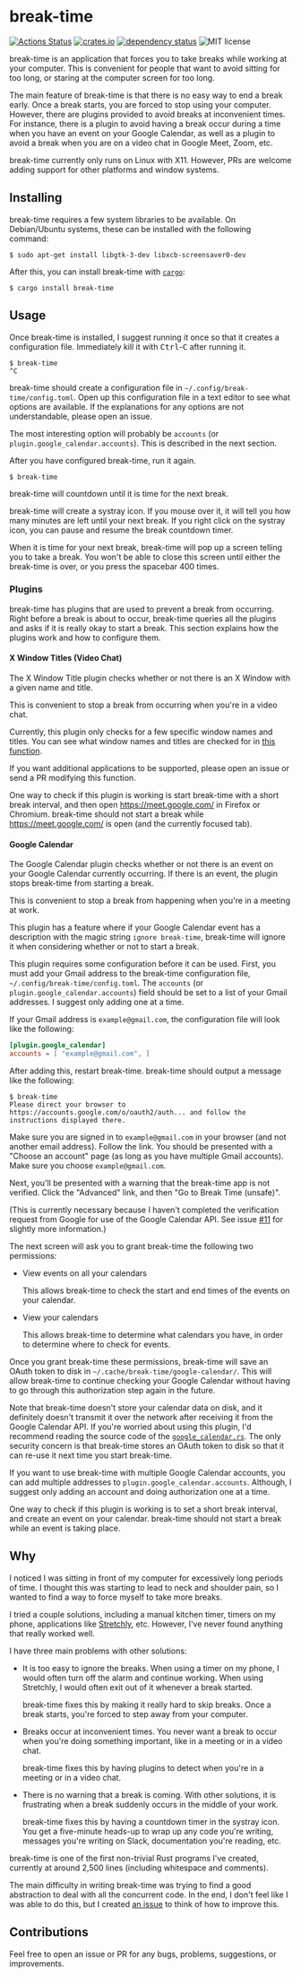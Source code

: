 # break-time

[![Actions Status](https://github.com/cdepillabout/break-time/workflows/CI/badge.svg)](https://github.com/cdepillabout/break-time/actions)
[![crates.io](https://img.shields.io/crates/v/break-time.svg)](https://crates.io/crates/break-time)
[![dependency status](https://deps.rs/repo/github/cdepillabout/break-time/status.svg)](https://deps.rs/repo/github/cdepillabout/break-time)
![MIT license](https://img.shields.io/badge/license-MIT-blue.svg)

break-time is an application that forces you to take breaks while working at
your computer.  This is convenient for people that want to avoid sitting for
too long, or staring at the computer screen for too long.

The main feature of break-time is that there is no easy way to end a break
early.  Once a break starts, you are forced to stop using your computer.
However, there are plugins provided to avoid breaks at inconvenient times.  For
instance, there is a plugin to avoid having a break occur during a time when
you have an event on your Google Calendar, as well as a plugin to avoid a break
when you are on a video chat in Google Meet, Zoom, etc.

break-time currently only runs on Linux with X11.  However, PRs are welcome
adding support for other platforms and window systems.

## Installing

break-time requires a few system libraries to be available.  On Debian/Ubuntu systems, these can be installed with the following command:

```console
$ sudo apt-get install libgtk-3-dev libxcb-screensaver0-dev
```

After this, you can install break-time with
[`cargo`](https://doc.rust-lang.org/cargo/):

```console
$ cargo install break-time
```

## Usage

Once break-time is installed, I suggest running it once so that it creates a
configuration file.  Immediately kill it with <kbd>Ctrl</kbd>-<kbd>C</kbd> after
running it.

```console
$ break-time
^C
```

break-time should create a configuration file in
`~/.config/break-time/config.toml`.  Open up this configuration file in a text
editor to see what options are available.  If the explanations for any options
are not understandable, please open an issue.

The most interesting option will probably be `accounts` (or
`plugin.google_calendar.accounts`).  This is described in the next section.

After you have configured break-time, run it again.

```console
$ break-time
```

break-time will countdown until it is time for the next break.

break-time will create a systray icon.  If you mouse over it, it will tell you
how many minutes are left until your next break.  If you right click on the
systray icon, you can pause and resume the break countdown timer.

When it is time for your next break, break-time will pop up a screen telling
you to take a break.  You won't be able to close this screen until either the
break-time is over, or you press the spacebar 400 times.

### Plugins

break-time has plugins that are used to prevent a break from occurring.  Right
before a break is about to occur, break-time queries all the plugins and asks
if it is really okay to start a break.  This section explains how the plugins
work and how to configure them.

#### X Window Titles (Video Chat)

The X Window Title plugin checks whether or not there is an X Window with a
given name and title.

This is convenient to stop a break from occurring when you're in a video chat.

Currently, this plugin only checks for a few specific window names and titles.
You can see what window names and titles are checked for in
[this function](https://github.com/cdepillabout/break-time/blob/master/src/scheduler/plugins/window_titles.rs#L159-L193).

If you want additional applications to be supported, please open an
issue or send a PR modifying this function.

One way to check if this plugin is working is start break-time with a short
break interval, and then open https://meet.google.com/ in Firefox or Chromium.
break-time should not start a break while https://meet.google.com/ is open (and
the currently focused tab).

#### Google Calendar

The Google Calendar plugin checks whether or not there is an event on your
Google Calendar currently occurring.  If there is an event, the plugin stops
break-time from starting a break.

This is convenient to stop a break from happening when you're in a meeting at
work.

This plugin has a feature where if your Google Calendar event has a description
with the magic string `ignore break-time`, break-time will ignore it when
considering whether or not to start a break.

This plugin requires some configuration before it can be used.  First, you must
add your Gmail address to the break-time configuration file,
`~/.config/break-time/config.toml`.  The `accounts` (or
`plugin.google_calendar.accounts`) field should be set to a list of your Gmail
addresses.  I suggest only adding one at a time.

If your Gmail address is `example@gmail.com`, the configuration file will look
like the following:

```toml
[plugin.google_calendar]
accounts = [ "example@gmail.com", ]
```

After adding this, restart break-time.  break-time should output a message like
the following:

```console
$ break-time
Please direct your browser to https://accounts.google.com/o/oauth2/auth... and follow the instructions displayed there.
```

Make sure you are signed in to `example@gmail.com` in your browser (and not
another email address). Follow the link.  You should be presented with a
"Choose an account" page (as long as you have multiple Gmail accounts).  Make
sure you choose `example@gmail.com`.

Next, you'll be presented with a warning that the break-time app is not
verified.  Click the "Advanced" link, and then "Go to Break Time (unsafe)".

(This is currently necessary because I haven't completed the verification
request from Google for use of the Google Calendar API.  See issue
[#11](https://github.com/cdepillabout/break-time/issues/11) for slightly more
information.)

The next screen will ask you to grant break-time the following two permissions:

-   View events on all your calendars

    This allows break-time to check the start and end times of the events on
    your calendar.

-   View your calendars

    This allows break-time to determine what calendars you have, in order to
    determine where to check for events.

Once you grant break-time these permissions, break-time will save an OAuth
token to disk in `~/.cache/break-time/google-calendar/`.  This will allow
break-time to continue checking your Google Calendar without having to go
through this authorization step again in the future.

Note that break-time doesn't store your calendar data on disk, and it
definitely doesn't transmit it over the network after receiving it from the
Google Calendar API.  If you're worried about using this plugin, I'd recommend
reading the source code of the
[`google_calendar.rs`](https://github.com/cdepillabout/break-time/blob/master/src/scheduler/plugins/google_calendar.rs).
The only security concern is that break-time stores an OAuth token to disk so
that it can re-use it next time you start break-time.

If you want to use break-time with multiple Google Calendar accounts, you can
add multiple addresses to `plugin.google_calendar.accounts`.  Although, I suggest
only adding an account and doing authorization one at a time.

One way to check if this plugin is working is to set a short break interval,
and create an event on your calendar.  break-time should not start a break
while an event is taking place.

## Why

I noticed I was sitting in front of my computer for excessively long periods of
time.  I thought this was starting to lead to neck and shoulder pain, so I
wanted to find a way to force myself to take more breaks.

I tried a couple solutions, including a manual kitchen timer, timers on my
phone, applications like [Stretchly](https://hovancik.net/stretchly/), etc.
However, I've never found anything that really worked well.

I have three main problems with other solutions:

-   It is too easy to ignore the breaks.  When using a timer on my phone, I
	would often turn off the alarm and continue working.  When using Stretchly,
    I would often exit out of it whenever a break started.

    break-time fixes this by making it really hard to skip breaks.  Once a
    break starts, you're forced to step away from your computer.

-   Breaks occur at inconvenient times.  You never want a break to occur when
    you're doing something important, like in a meeting or in a video chat.

    break-time fixes this by having plugins to detect when you're in a meeting
    or in a video chat.

-   There is no warning that a break is coming.  With other solutions, it is
    frustrating when a break suddenly occurs in the middle of your work.

    break-time fixes this by having a countdown timer in the systray icon.
    You get a five-minute heads-up to wrap up any code you're writing,
    messages you're writing on Slack, documentation you're reading, etc.

break-time is one of the first non-trivial Rust programs I've created,
currently at around 2,500 lines (including whitespace and comments).

The main difficulty in writing break-time was trying to find a good abstraction
to deal with all the concurrent code.  In the end, I don't feel like I was able
to do this, but I created
[an issue](https://github.com/cdepillabout/break-time/issues/5) to think of how
to improve this.

## Contributions

Feel free to open an issue or PR for any
bugs, problems, suggestions, or improvements.
